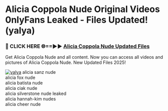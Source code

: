 # Alicia Coppola Nude Original Videos 0nlyFans Leaked - Files Updated! (yalya)

<h3>🔴 CLICK HERE 🌐==►► <a href="https://tinyurl.com/4mcuefdz" rel="nofollow">Alicia Coppola Nude Updated Files</a></h3>

Get Alicia Coppola Nude and all content. Now you can access all videos and pictures of Alicia Coppola Nude. New Updated Files 2025!

[![yalya](https://i.imgur.com/StAQSOY.gif)](https://tinyurl.com/4mcuefdz)
alicia sanz nude<br>
alicia fox nude<br>
alicia batista nude<br>
alicia ciak nude<br>
alicia silverstone nude leaked<br>
alicia hannah-kim nudes<br>
alicia cheer nude